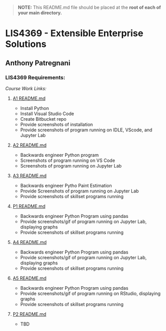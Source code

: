 > **NOTE:** This README.md file should be placed at the **root of each of your main directory.**

# LIS4369 - Extensible Enterprise Solutions

## Anthony Patregnani

### LIS4369 Requirements:

*Course Work Links:*

1. [A1 README.md](a1/README.md "My A1 README.md file")
    - Install Python
    - Install Visual Studio Code
    - Create Bitbucket repo
    - Provide screenshots of installation
    - Provide screenshots of program running on IDLE, VScode, and Jupyter Lab

2. [A2 README.md](a2/README.md "My A2 README.md file")
    - Backwards engineer Python program
    - Screenshots of program running on VS Code
    - Screenshots of program running on Jupyter Lab

3. [A3 README.md](a3/README.md "My A3 README.md file")
    - Backwards engineer Pytho Paint Estimation
    - Provide Screenshots of program running on Jupyter Lab
    - Provide screenshots of skillset programs running

4. [P1 README.md](p1/README.md "My P1 README.md file")
    - Backwards engineer Python Program using pandas
    - Provide screenshots/gif of program running on Jupyter Lab, displaying graphs
    - Provide screenshots of skillset programs running

5. [A4 README.md](a4/README.md "My A4 README.md file")
    - Backwards engineer Python Program using pandas
    - Provide screenshots/gif of program running on Jupyter Lab, displaying graphs
    - Provide screenshots of skillset programs running

6. [A5 README.md](a5/README.md "My A5 README.md file")
    - Backwards engineer Python Program using pandas
    - Provide screenshots/gif of program running on RStudio, displaying graphs
    - Provide screenshots of skillset programs running

7. [P2 README.md](p2/README.md "My P2 README.md file")
    - TBD
    